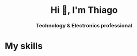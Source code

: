 
<h1 align="center">Hi 👋, I'm Thiago</h1>
<h3 align="center">Technology & Electronics professional</h3>

<h1>My skills</h1>
